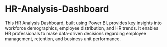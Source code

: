 # HR-Analysis-Dashboard
This HR Analysis Dashboard, built using Power BI, provides key insights into workforce demographics, employee distribution, and HR trends. It enables HR professionals to make data-driven decisions regarding employee management, retention, and business unit performance.
